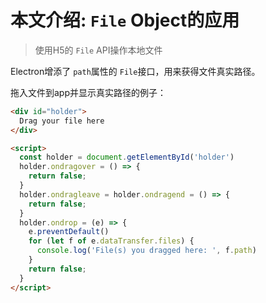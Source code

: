 # 本文介绍: `File` Object的应用

>使用H5的 `File` API操作本地文件

Electron增添了 `path`属性的 `File`接口，用来获得文件真实路径。

拖入文件到app并显示真实路径的例子：
```html
<div id="holder">
  Drag your file here
</div>

<script>
  const holder = document.getElementById('holder')
  holder.ondragover = () => {
    return false;
  }
  holder.ondragleave = holder.ondragend = () => {
    return false;
  }
  holder.ondrop = (e) => {
    e.preventDefault()
    for (let f of e.dataTransfer.files) {
      console.log('File(s) you dragged here: ', f.path)
    }
    return false;
  }
</script>
```
